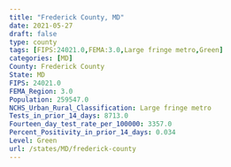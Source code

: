 ```yaml
---
title: "Frederick County, MD"
date: 2021-05-27
draft: false
type: county
tags: [FIPS:24021.0,FEMA:3.0,Large fringe metro,Green]
categories: [MD]
County: Frederick County
State: MD
FIPS: 24021.0
FEMA_Region: 3.0
Population: 259547.0
NCHS_Urban_Rural_Classification: Large fringe metro
Tests_in_prior_14_days: 8713.0
Fourteen_day_test_rate_per_100000: 3357.0
Percent_Positivity_in_prior_14_days: 0.034
Level: Green
url: /states/MD/frederick-county
---
```




